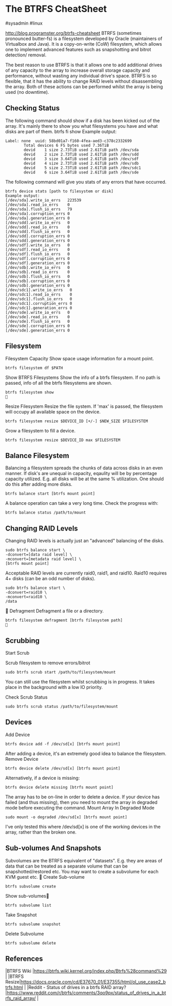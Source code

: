 # The BTRFS CheatSheet
#sysadmin #linux 

http://blog.programster.org/btrfs-cheatsheet
BTRFS (sometimes pronounced butter-fs) is a filesystem developed by Oracle (maintainers of Virtualbox and Java). It is a copy-on-write (CoW) filesystem, which allows one to implement advanced features such as snapshotting and bitrot detection/ removal.

The best reason to use BTRFS is that it allows one to add additional drives of any capacity to the array to increase overall storage capacity and performance, without wasting any individual drive's space. BTRFS is so flexible, that it has the ability to change RAID levels without disassembling the array. Both of these actions can be performed whilst the array is being used (no downtime).

## Checking Status
The following command should show if a disk has been kicked out of the array. It's mainly there to show you what filesystems you have and what disks are part of them.
btrfs fi show
Example output:

```
Label: none  uuid: 58bd01a7-f160-4fea-aed3-c378c2332699
        Total devices 6 FS bytes used 7.36TiB
        devid    1 size 2.73TiB used 2.61TiB path /dev/sda
        devid    2 size 2.73TiB used 2.61TiB path /dev/sdd
        devid    3 size 3.64TiB used 2.61TiB path /dev/sdf
        devid    4 size 2.73TiB used 2.61TiB path /dev/sdb
        devid    5 size 2.73TiB used 2.61TiB path /dev/sdc1
        devid    6 size 3.64TiB used 2.61TiB path /dev/sde
```

The following command will give you stats of any errors that have occurred.

```
btrfs device stats [path to filesystem or disk]
Example output:
[/dev/sda].write_io_errs   223539
[/dev/sda].read_io_errs    0
[/dev/sda].flush_io_errs   79
[/dev/sda].corruption_errs 0
[/dev/sda].generation_errs 0
[/dev/sdd].write_io_errs   0
[/dev/sdd].read_io_errs    0
[/dev/sdd].flush_io_errs   0
[/dev/sdd].corruption_errs 0
[/dev/sdd].generation_errs 0
[/dev/sdf].write_io_errs   0
[/dev/sdf].read_io_errs    0
[/dev/sdf].flush_io_errs   0
[/dev/sdf].corruption_errs 0
[/dev/sdf].generation_errs 0
[/dev/sdb].write_io_errs   0
[/dev/sdb].read_io_errs    0
[/dev/sdb].flush_io_errs   0
[/dev/sdb].corruption_errs 0
[/dev/sdb].generation_errs 0
[/dev/sdc1].write_io_errs   0
[/dev/sdc1].read_io_errs    0
[/dev/sdc1].flush_io_errs   0
[/dev/sdc1].corruption_errs 0
[/dev/sdc1].generation_errs 0
[/dev/sde].write_io_errs   0
[/dev/sde].read_io_errs    0
[/dev/sde].flush_io_errs   0
[/dev/sde].corruption_errs 0
[/dev/sde].generation_errs 0
```


## Filesystem
Filesystem Capacity
Show space usage information for a mount point.

```
btrfs filesystem df $PATH
```

Show BTRFS Filesystems
Show the info of a btrfs filesystem. If no path is passed, info of all the btrfs filesystems are shown.

```
btrfs filesystem show

```

Resize Filesystem
Resize the file system. If 'max' is passed, the filesystem will occupy all available space on the device.

```
btrfs filesystem resize $DEVICE_ID [+/-] $NEW_SIZE $FILESYSTEM
```

Grow a filesystem to fill a device.

```
btrfs filesystem resize $DEVICE_ID max $FILESYSTEM
```

## Balance Filesystem
Balancing a filesystem spreads the chunks of data across disks in an even manner. If disk's are unequal in capacity, eqaulity will be by percentage capacity utilized. E.g. all disks will be at the same % utilization. One should do this after adding more disks.

```
btrfs balance start [btrfs mount point]
```

A balance operation can take a very long time. Check the progress with:

```
btrfs balance status /path/to/mount
```

## Changing RAID Levels
Changing RAID levels is actually just an "advanced" balancing of the disks.

```
sudo btrfs balance start \  
-dconvert=[data raid level] \
-mconvert=[metadata raid level] \
[btrfs mount point]
```

Acceptable RAID levels are currently raid0, raid1, and raid10. Raid10 requires 4+ disks (can be an odd number of disks).

```
sudo btrfs balance start \  
-dconvert=raid10 \
-mconvert=raid10 \
/data
```


Defragment
Defragment a file or a directory.

```
btrfs filesystem defragment [btrfs filesystem path]

```

## Scrubbing
Start Scrub

Scrub filesystem to remove errors/bitrot

```
sudo btrfs scrub start /path/to/filesystem/mount
```

You can still use the filesystem whilst scrubbing is in progress. It takes place in the background with a low IO priority.

Check Scrub Status

```
sudo btrfs scrub status /path/to/filesystem/mount
```


## Devices
Add Device

```
btrfs device add -f /dev/sd[x] [btrfs mount point]
```

After adding a device, it's an extremely good idea to balance the filesystem.
Remove Device

```
btrfs device delete /dev/sd[x] [btrfs mount point]
```

Alternatively, if a device is missing:

```
btrfs device delete missing [btrfs mount point]
```

The array has to be on-line in order to delete a device. If your device has failed (and thus missing), then you need to mount the array in degraded mode before executing the command.
Mount Array In Degraded Mode

```
sudo mount -o degraded /dev/sd[x] [btrfs mount point]
```

I've only tested this where /dev/sd[x] is one of the working devices in the array, rather than the broken one.

## Sub-volumes And Snapshots
Subvolumes are the BTRFS equivalent of "datasets". E.g. they are areas of data that can be treated as a separate volume that can be snapshotted/restored etc. You may want to create a subvolume for each KVM guest etc.

Create Sub-volume

```
btrfs subvolume create
```

Show sub-volumes

```
btrfs subvolume list
```

Take Snapshot

```
btrfs subvolume snapshot
```

Delete Subvolume

```
btrfs subvolume delete
```


## References
|BTRFS Wiki |https://btrfs.wiki.kernel.org/index.php/Btrfs%28command%29 |
|BTRFS Resize|https://docs.oracle.com/cd/E37670_01/E37355/html/ol_use_case2_btrfs.html |
|Reddit - Status of drives in a btrfs RAID array? |https://www.reddit.com/r/btrfs/comments/3qo9px/status_of_drives_in_a_btrfs_raid_array/ |